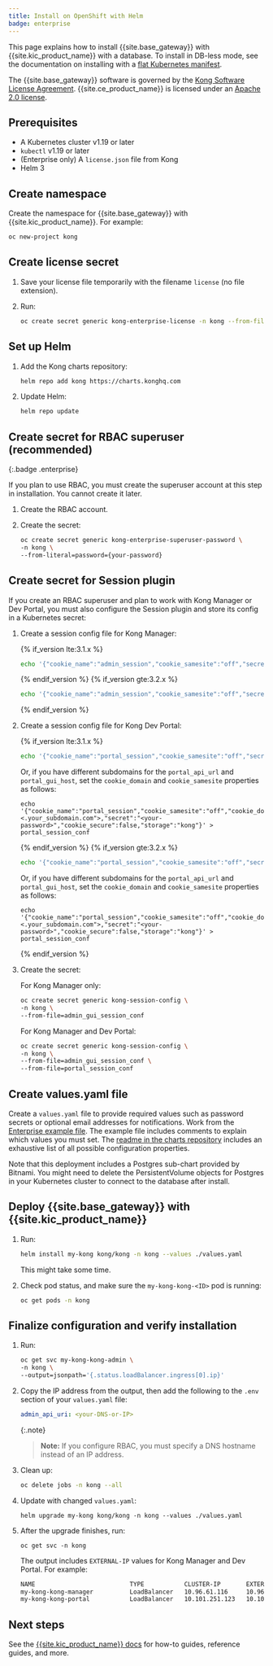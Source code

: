 ```yaml
---
title: Install on OpenShift with Helm
badge: enterprise
---
```


This page explains how to install {{site.base_gateway}} with {{site.kic_product_name}} with a database. To install in DB-less mode, see the documentation on installing with a [flat Kubernetes manifest](/gateway/{{page.kong_version}}/install/kubernetes/helm-quickstart/).

The {{site.base_gateway}} software is governed by the
[Kong Software License Agreement](https://konghq.com/kongsoftwarelicense).
{{site.ce_product_name}} is licensed under an
[Apache 2.0 license](https://github.com/Kong/kong/blob/master/LICENSE).


## Prerequisites

- A Kubernetes cluster v1.19 or later
- `kubectl` v1.19 or later
- (Enterprise only) A `license.json` file from Kong
- Helm 3

## Create namespace

Create the namespace for {{site.base_gateway}} with {{site.kic_product_name}}. For example:

```sh
oc new-project kong
```

## Create license secret

1.  Save your license file temporarily with the filename `license` (no file extension).

1.  Run:

    ```sh
    oc create secret generic kong-enterprise-license -n kong --from-file=./license
    ```

## Set up Helm

1.  Add the Kong charts repository:

    ```sh
    helm repo add kong https://charts.konghq.com
    ```

1.  Update Helm:

    ```sh
    helm repo update
    ```

## Create secret for RBAC superuser (recommended)
{:.badge .enterprise}

If you plan to use RBAC, you must create the superuser account at this step in installation. You cannot create it later.

1.  Create the RBAC account.

1.  Create the secret:

    ```sh
    oc create secret generic kong-enterprise-superuser-password \
    -n kong \
    --from-literal=password={your-password}
    ```

## Create secret for Session plugin

If you create an RBAC superuser and plan to work with Kong Manager or Dev Portal, you must also configure the Session plugin and store its config in a Kubernetes secret:

1.  Create a session config file for Kong Manager:

    {% if_version lte:3.1.x %}
    ```bash
    echo '{"cookie_name":"admin_session","cookie_samesite":"off","secret":"<your-password>","cookie_secure":false,"storage":"kong"}' > admin_gui_session_conf
    ```
    {% endif_version %}
    {% if_version gte:3.2.x %}
    ```bash
    echo '{"cookie_name":"admin_session","cookie_samesite":"off","secret":"<your-password>","cookie_secure":false,"storage":"kong"}' > admin_gui_session_conf
    ```
    {% endif_version %}

1.  Create a session config file for Kong Dev Portal:

    {% if_version lte:3.1.x %}
    ```bash
    echo '{"cookie_name":"portal_session","cookie_samesite":"off","secret":"<your-password>","cookie_secure":false,"storage":"kong"}' > portal_session_conf
    ```

    Or, if you have different subdomains for the `portal_api_url` and `portal_gui_host`, set the `cookie_domain`
    and `cookie_samesite` properties as follows:

    ```
    echo '{"cookie_name":"portal_session","cookie_samesite":"off","cookie_domain":"<.your_subdomain.com">,"secret":"<your-password>","cookie_secure":false,"storage":"kong"}' > portal_session_conf
    ```
    {% endif_version %}
    {% if_version gte:3.2.x %}
    ```bash
    echo '{"cookie_name":"portal_session","cookie_samesite":"off","secret":"<your-password>","cookie_secure":false,"storage":"kong"}' > portal_session_conf
    ```

    Or, if you have different subdomains for the `portal_api_url` and `portal_gui_host`, set the `cookie_domain`
    and `cookie_samesite` properties as follows:

    ```
    echo '{"cookie_name":"portal_session","cookie_samesite":"off","cookie_domain":"<.your_subdomain.com">,"secret":"<your-password>","cookie_secure":false,"storage":"kong"}' > portal_session_conf
    ```
    {% endif_version %}

1.  Create the secret:

    For Kong Manager only:

    ```sh
    oc create secret generic kong-session-config \
    -n kong \
    --from-file=admin_gui_session_conf
    ```

    For Kong Manager and Dev Portal:

    ```sh
    oc create secret generic kong-session-config \
    -n kong \
    --from-file=admin_gui_session_conf \
    --from-file=portal_session_conf
    ```

## Create values.yaml file

Create a `values.yaml` file to provide required values such as password secrets or optional email addresses for notifications. Work from the [Enterprise example file](https://github.com/Kong/charts/blob/main/charts/kong/example-values/full-k4k8s-with-kong-enterprise.yaml). The example file includes comments to explain which values you must set. The [readme in the charts repository](https://github.com/Kong/charts/blob/main/charts/kong/README.md) includes an exhaustive list of all possible configuration properties.

Note that this deployment includes a Postgres sub-chart provided by Bitnami. You might need to delete the PersistentVolume objects for Postgres in your Kubernetes cluster to connect to the database after install.

## Deploy {{site.base_gateway}} with {{site.kic_product_name}}

1.  Run:

    ```sh
    helm install my-kong kong/kong -n kong --values ./values.yaml
    ```

    This might take some time.

1.  Check pod status, and make sure the `my-kong-kong-<ID>` pod is running:

    ```bash
    oc get pods -n kong
    ```

## Finalize configuration and verify installation

1.  Run:

    ```sh
    oc get svc my-kong-kong-admin \
    -n kong \
    --output=jsonpath='{.status.loadBalancer.ingress[0].ip}'
    ```

1.  Copy the IP address from the output, then add the following to the `.env` section of your `values.yaml` file:

    ```yaml
    admin_api_uri: <your-DNS-or-IP>
    ```

    {:.note}
    > **Note:** If you configure RBAC, you must specify a DNS hostname instead of an IP address.

1.  Clean up:

    ```sh
    oc delete jobs -n kong --all
    ```

1.  Update with changed `values.yaml`:

    ```
    helm upgrade my-kong kong/kong -n kong --values ./values.yaml
    ```

1.  After the upgrade finishes, run:

    ```
    oc get svc -n kong
    ```

    The output includes `EXTERNAL-IP` values for Kong Manager and Dev Portal. For example:

    ```sh
    NAME                          TYPE           CLUSTER-IP       EXTERNAL-IP     PORT(S)                            AGE
    my-kong-kong-manager          LoadBalancer   10.96.61.116     10.96.61.116    8002:31308/TCP,8445:32420/TCP      24m
    my-kong-kong-portal           LoadBalancer   10.101.251.123   10.101.251.123  8003:31609/TCP,8446:32002/TCP      24m
    ```

## Next steps

See the [{{site.kic_product_name}} docs](/kubernetes-ingress-controller/) for  how-to guides, reference guides, and more.
